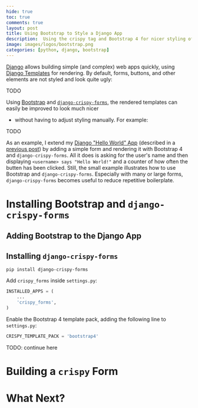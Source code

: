```yaml
---
hide: true
toc: true
comments: true
layout: post
title: Using Bootstrap to Style a Django App
description:  Using the crispy tag and Bootstrap 4 for nicer styling of Django apps.
image: images/logos/bootstrap.png
categories: [python, django, bootstrap]
---
```


[Django](https://www.djangoproject.com/) allows building simple (and complex) web apps quickly, using [Django Templates](https://docs.djangoproject.com/en/3.1/ref/templates/) for rendering.
By default, forms, buttons, and other elements are not styled and look quite ugly:

TODO

Using [Bootstrap](https://getbootstrap.com/) and [`django-crispy-forms`](https://django-crispy-forms.readthedocs.io/en/latest/index.html),
the rendered templates can easily be improved to look much nicer 
- without having to adjust styling manually. For example:

TODO

As an example, I extend my [Django "Hello World" App](https://github.com/stefanbschneider/django-hello-world)
(described in a [previous post](https://stefanbschneider.github.io/blog/django-heroku))
by adding a simple form and rendering it with Bootstrap 4 and `django-crispy-forms`.
All it does is asking for the user's name and then displaying `<username> says "Hello World!"` and a counter of how often the butten has been clicked.
Still, the small example illustrates how to use Bootstrap and `django-crispy-forms`.
Especially with many or large forms, `django-crispy-forms` becomes useful to reduce repetitive boilerplate.


# Installing Bootstrap and `django-crispy-forms`

## Adding Bootstrap to the Django App

## Installing `django-crispy-forms`

```
pip install django-crispy-forms
```

Add `crispy_forms` inside `settings.py`:

```python
INSTALLED_APPS = (
    ...
    'crispy_forms',
)
```

Enable the Bootstrap 4 template pack, adding the following line to `settings.py`:
```python
CRISPY_TEMPLATE_PACK = 'bootstrap4'
```

TODO: continue here

# Building a `crispy` Form

# What Next?
